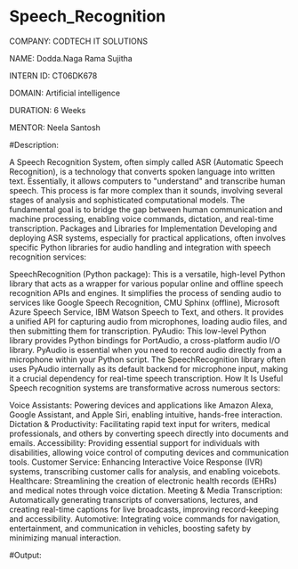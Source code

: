 # Speech_Recognition
COMPANY: CODTECH IT SOLUTIONS

NAME: Dodda.Naga Rama Sujitha

INTERN ID: CT06DK678

DOMAIN: Artificial intelligence

DURATION: 6 Weeks

MENTOR: Neela Santosh

#Description: 

A Speech Recognition System, often simply called ASR (Automatic Speech Recognition), is a 
technology that converts spoken language into written text. Essentially, it allows computers to 
"understand" and transcribe human speech. This process is far more complex than it sounds, 
involving several stages of analysis and sophisticated computational models. The fundamental 
goal is to bridge the gap between human communication and machine processing, enabling voice 
commands, dictation, and real-time transcription.
Packages and Libraries for Implementation
Developing and deploying ASR systems, especially for practical applications, often involves
specific Python libraries for audio handling and integration with speech recognition services:

 SpeechRecognition (Python package): This is a versatile, high-level Python library that acts
 as a wrapper for various popular online and offline speech recognition APIs and engines. It
 simplifies the process of sending audio to services like Google Speech Recognition, CMU
 Sphinx (offline), Microsoft Azure Speech Service, IBM Watson Speech to Text, and others. It 
 provides a unified API for capturing audio from microphones, loading audio files, and then submitting them for transcription.
PyAudio: This low-level Python library provides Python bindings for PortAudio, a cross-platform audio I/O library. PyAudio is essential when you need to record audio directly from a microphone within your Python script. The SpeechRecognition library often uses PyAudio internally as its default backend for microphone input, making it a crucial dependency for real-time speech transcription.
How It Is Useful
Speech recognition systems are transformative across numerous sectors:

Voice Assistants: Powering devices and applications like Amazon Alexa, Google Assistant, and Apple Siri, enabling intuitive, hands-free interaction.
Dictation & Productivity: Facilitating rapid text input for writers, medical professionals, and others by converting speech directly into documents and emails.
Accessibility: Providing essential support for individuals with disabilities, allowing voice control of computing devices and communication tools.
Customer Service: Enhancing Interactive Voice Response (IVR) systems, transcribing customer calls for analysis, and enabling voicebots.
Healthcare: Streamlining the creation of electronic health records (EHRs) and medical notes through voice dictation.
Meeting & Media Transcription: Automatically generating transcripts of conversations, lectures, and creating real-time captions for live broadcasts, improving record-keeping and accessibility.
Automotive: Integrating voice commands for navigation, entertainment, and communication in vehicles, boosting safety by minimizing manual interaction.

#Output:

